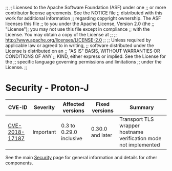 ;;
;; Licensed to the Apache Software Foundation (ASF) under one
;; or more contributor license agreements.  See the NOTICE file
;; distributed with this work for additional information
;; regarding copyright ownership.  The ASF licenses this file
;; to you under the Apache License, Version 2.0 (the
;; "License"); you may not use this file except in compliance
;; with the License.  You may obtain a copy of the License at
;;
;;   http://www.apache.org/licenses/LICENSE-2.0
;;
;; Unless required by applicable law or agreed to in writing,
;; software distributed under the License is distributed on an
;; "AS IS" BASIS, WITHOUT WARRANTIES OR CONDITIONS OF ANY
;; KIND, either express or implied.  See the License for the
;; specific language governing permissions and limitations
;; under the License.
;;

# Security - Proton-J

| CVE-ID | Severity | Affected versions | Fixed versions | Summary |
| ------ | -------- | ----------------- | -------------- | ------- |
| [CVE-2018-17187]({{site_url}}/cves/CVE-2018-17187.html) | Important | 0.3 to 0.29.0 inclusive | 0.30.0 and later | Transport TLS wrapper hostname verification mode not implemented |

See the main [Security]({{site_url}}/security.html) page for general
information and details for other components.
